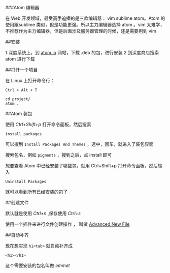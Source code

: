 ###Atom 编辑器

在 Web 开发领域，最受高手追捧的是三款编辑器： vim sublime atom。Atom 的使用跟sublime 类似，但是功能更强。所以主力编辑器选择 atom 。vim 太难学，不推荐作为主力编辑器，但是后面涉及服务器管理的时候，还是需要用到 vim

##安装

1.深度系统上，到 [atom.io](https://atom.io/) 网站，下载 .deb 的包，进行安装
2.到深度商店搜索 atom 进行下载

##打开一个项目

在 Linux 上打开命令行：

```
Ctrl + Alt + T
```

```
cd project/
atom .
```

##Atom 装包

使用 *Ctrl+Shift+p* 打开命令面板，然后搜索

```
install packages
```

可以搜到 ```Install Packages And Themes``` ，选中，回车，就进入了装包界面

搜索包名，例如 ```pigments``` ，搜到之后，点 install 即可

想要查看 Atom 中已经安装了哪些包，就用 Ctrl+Shift+p 打开命令面板，然后输入

```
Uninstall Packages
```

就可以看到所有已经安装的包了



##创建文件

默认就是使用 *Ctrl+n* ,保存使用 *Ctrl+s*

使用一个插件来进行文件创建操作 ， 叫做 [Advanced New File](https://atom.io/packages/advanced-open-file)

##自动补齐

现在想实现 ```h1<tab>``` 就自动补齐成

```
<h1></h1>
```

这个需要安装的包名叫做 *emmet*
